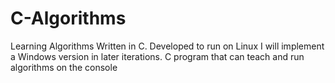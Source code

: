 # C-Algorithms
Learning Algorithms Written in C.
Developed to run on Linux I will implement a Windows version in later iterations.
C program that can teach and run algorithms on the console

